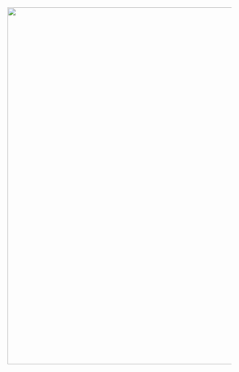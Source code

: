 <img src = 'https://drive.google.com/uc?id=1Wl_jhwWstfutCdY8_TJCZJO3IUzO4kp2' width = 550 height = 800>
